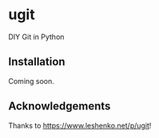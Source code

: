 # ugit

DIY Git in Python

## Installation

Coming soon.

## Acknowledgements

Thanks to https://www.leshenko.net/p/ugit!
